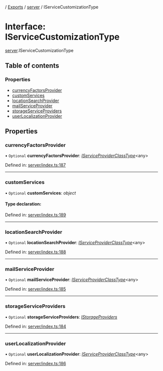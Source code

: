 [](../README.md) / [Exports](../modules.md) / [server](../modules/server.md) / IServiceCustomizationType

# Interface: IServiceCustomizationType

[server](../modules/server.md).IServiceCustomizationType

## Table of contents

### Properties

- [currencyFactorsProvider](server.iservicecustomizationtype.md#currencyfactorsprovider)
- [customServices](server.iservicecustomizationtype.md#customservices)
- [locationSearchProvider](server.iservicecustomizationtype.md#locationsearchprovider)
- [mailServiceProvider](server.iservicecustomizationtype.md#mailserviceprovider)
- [storageServiceProviders](server.iservicecustomizationtype.md#storageserviceproviders)
- [userLocalizationProvider](server.iservicecustomizationtype.md#userlocalizationprovider)

## Properties

### currencyFactorsProvider

• `Optional` **currencyFactorsProvider**: [*IServiceProviderClassType*](server_services.iserviceproviderclasstype.md)<any\>

Defined in: [server/index.ts:187](https://github.com/onzag/itemize/blob/0e9b128c/server/index.ts#L187)

___

### customServices

• `Optional` **customServices**: *object*

#### Type declaration:

Defined in: [server/index.ts:189](https://github.com/onzag/itemize/blob/0e9b128c/server/index.ts#L189)

___

### locationSearchProvider

• `Optional` **locationSearchProvider**: [*IServiceProviderClassType*](server_services.iserviceproviderclasstype.md)<any\>

Defined in: [server/index.ts:188](https://github.com/onzag/itemize/blob/0e9b128c/server/index.ts#L188)

___

### mailServiceProvider

• `Optional` **mailServiceProvider**: [*IServiceProviderClassType*](server_services.iserviceproviderclasstype.md)<any\>

Defined in: [server/index.ts:185](https://github.com/onzag/itemize/blob/0e9b128c/server/index.ts#L185)

___

### storageServiceProviders

• `Optional` **storageServiceProviders**: [*IStorageProviders*](server.istorageproviders.md)

Defined in: [server/index.ts:184](https://github.com/onzag/itemize/blob/0e9b128c/server/index.ts#L184)

___

### userLocalizationProvider

• `Optional` **userLocalizationProvider**: [*IServiceProviderClassType*](server_services.iserviceproviderclasstype.md)<any\>

Defined in: [server/index.ts:186](https://github.com/onzag/itemize/blob/0e9b128c/server/index.ts#L186)
